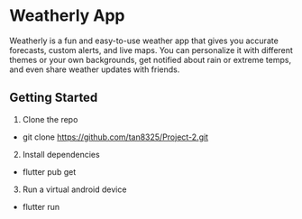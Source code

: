 # Weatherly App

Weatherly is a fun and easy-to-use weather app that gives you accurate forecasts, custom alerts, and live
maps. You can personalize it with different themes or your own backgrounds, get notified about rain or
extreme temps, and even share weather updates with friends.

## Getting Started

1. Clone the repo
- git clone https://github.com/tan8325/Project-2.git
2. Install dependencies
- flutter pub get
3. Run a virtual android device
- flutter run